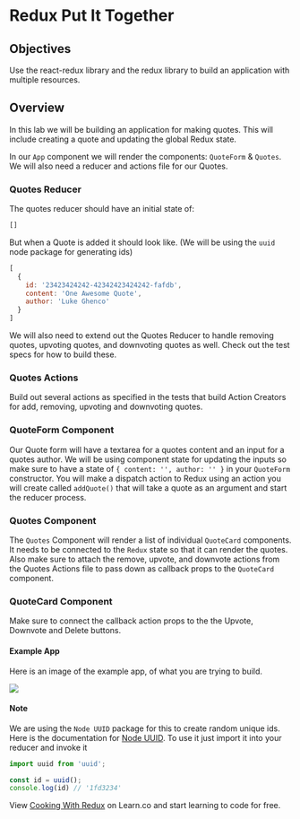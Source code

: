 # Redux Put It Together

## Objectives

Use the react-redux library and the redux library to build an application with multiple resources.

## Overview

In this lab we will be building an application for making quotes. This will include creating a quote and updating the global Redux state. 

In our `App` component we will render the components: `QuoteForm` & `Quotes`. We will also need a reducer and actions file for our Quotes.

### Quotes Reducer 

The quotes reducer should have an initial state of:

```javascript 
[]
```

But when a Quote is added it should look like. (We will be using the `uuid` node package for generating ids)

```javascript 
[
  {
    id: '23423424242-42342423424242-fafdb',
    content: 'One Awesome Quote',
    author: 'Luke Ghenco'
  }
]
```

We will also need to extend out the Quotes Reducer to handle removing quotes, upvoting quotes, and downvoting quotes as well. Check out the test specs for how to build these.

### Quotes Actions 

Build out several actions as specified in the tests that build Action Creators for add, removing, upvoting and downvoting quotes.

### QuoteForm Component 

Our Quote form will have a textarea for a quotes content and an input for a quotes author. We will be using component state for updating the inputs so make sure to have a state of `{ content: '', author: '' }` in your `QuoteForm` constructor. You will make a dispatch action to Redux using an action you will create called `addQuote()` that will take a quote as an argument and start the reducer process.

### Quotes Component

The `Quotes` Component will render a list of individual `QuoteCard` components. It needs to be connected to the `Redux` state so that it can render the quotes. Also make sure to attach the remove, upvote, and downvote actions from the Quotes Actions file to pass down as callback props to the `QuoteCard` component. 

### QuoteCard Component

Make sure to connect the callback action props to the the Upvote, Downvote and Delete buttons.

#### Example App

Here is an image of the example app, of what you are trying to build. 

![](https://s3-us-west-2.amazonaws.com/curriculum-content/web-development/react/quote-app-image.png)

#### Note 

We are using the `Node UUID` package for this to create random unique ids. Here is the documentation for [Node UUID](https://github.com/kelektiv/node-uuid). To use it just import it into your reducer and invoke it 

```javascript 
import uuid from 'uuid';

const id = uuid();
console.log(id) // '1fd3234'
```

<p class='util--hide'>View <a href='https://learn.co/lessons/cooking-with-redux'>Cooking With Redux</a> on Learn.co and start learning to code for free.</p>

